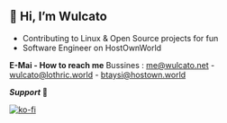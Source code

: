 ## 👋 Hi, I’m Wulcato

 - Contributing to Linux & Open Source projects for fun
 - Software Engineer on HostOwnWorld
 
**E-Mai - How to reach me**
Bussines : me@wulcato.net - wulcato@lothric.world - btaysi@hostown.world

    
    
***Support* 🙏**


[![ko-fi](https://ko-fi.com/img/githubbutton_sm.svg)](https://ko-fi.com/O4O0SQCVU)

